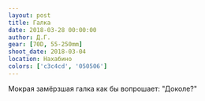 ```yaml
---
layout: post
title: Галка
date: 2018-03-28 00:00:00
author: Д.Г.
gear: [70D, 55-250mm]
shoot_date: 2018-03-04
location: Нахабино
colors: ['c3c4cd', '050506']
---
```

Мокрая замёрзшая галка как бы вопрошает: "Доколе?"
